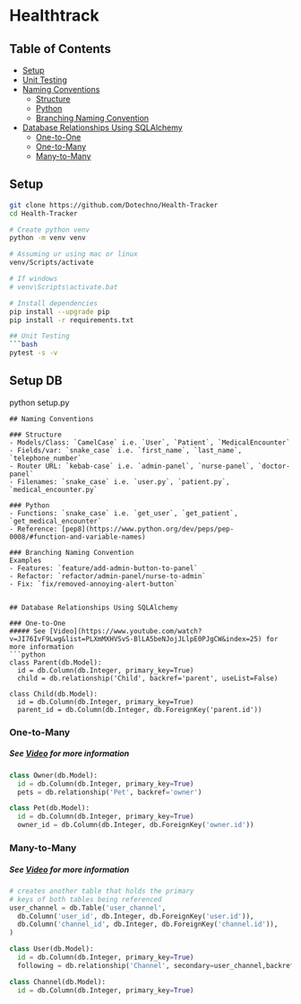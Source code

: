 # Healthtrack

## Table of Contents
- [Setup](#setup)
- [Unit Testing](#unit-testing)
- [Naming Conventions](#naming-conventions)
    - [Structure](#structure)
    - [Python](#python)
    - [Branching Naming Convention](#branching-naming-convention)
- [Database Relationships Using SQLAlchemy](#database-relationships-using-sqlalchemy)
    - [One-to-One](#one-to-one)
    - [One-to-Many](#one-to-many)
    - [Many-to-Many](#many-to-many)


## Setup

``` bash
git clone https://github.com/Dotechno/Health-Tracker
cd Health-Tracker

# Create python venv
python -m venv venv

# Assuming ur using mac or linux
venv/Scripts/activate

# If windows
# venv\Scripts\activate.bat

# Install dependencies
pip install --upgrade pip
pip install -r requirements.txt

## Unit Testing
```bash
pytest -s -v
```

## Setup DB 
python setup.py
```
## Naming Conventions

### Structure
- Models/Class: `CamelCase` i.e. `User`, `Patient`, `MedicalEncounter`
- Fields/var: `snake_case` i.e. `first_name`, `last_name`, `telephone_number`
- Router URL: `kebab-case` i.e. `admin-panel`, `nurse-panel`, `doctor-panel`
- Filenames: `snake_case` i.e. `user.py`, `patient.py`, `medical_encounter.py`

### Python
- Functions: `snake_case` i.e. `get_user`, `get_patient`, `get_medical_encounter`
- Reference: [pep8](https://www.python.org/dev/peps/pep-0008/#function-and-variable-names)

### Branching Naming Convention
Examples
- Features: `feature/add-admin-button-to-panel`
- Refactor: `refactor/admin-panel/nurse-to-admin`
- Fix: `fix/removed-annoying-alert-button`


## Database Relationships Using SQLAlchemy

### One-to-One
##### See [Video](https://www.youtube.com/watch?v=JI76IvF9Lwg&list=PLXmMXHVSvS-BlLA5beNJojJLlpE0PJgCW&index=25) for more information
```python
class Parent(db.Model):
  id = db.Column(db.Integer, primary_key=True)
  child = db.relationship('Child', backref='parent', useList=False)

class Child(db.Model):
  id = db.Column(db.Integer, primary_key=True)
  parent_id = db.Column(db.Integer, db.ForeignKey('parent.id'))
```

### One-to-Many
##### See [Video](https://www.youtube.com/watch?v=VVX7JIWx-ss&list=PLXmMXHVSvS-BlLA5beNJojJLlpE0PJgCW&index=5) for more information
```python
class Owner(db.Model):
  id = db.Column(db.Integer, primary_key=True)
  pets = db.relationship('Pet', backref='owner')

class Pet(db.Model):
  id = db.Column(db.Integer, primary_key=True)
  owner_id = db.Column(db.Integer, db.ForeignKey('owner.id'))
```

### Many-to-Many
##### See [Video](https://www.youtube.com/watch?v=47i-jzrrIGQ&list=PLXmMXHVSvS-BlLA5beNJojJLlpE0PJgCW&index=7) for more information
```python
# creates another table that holds the primary 
# keys of both tables being referenced
user_channel = db.Table('user_channel',
  db.Column('user_id', db.Integer, db.ForeignKey('user.id')),
  db.Column('channel_id', db.Integer, db.ForeignKey('channel.id')),
)

class User(db.Model):
  id = db.Column(db.Integer, primary_key=True)
  following = db.relationship('Channel', secondary=user_channel,backref='followers')

class Channel(db.Model):
  id = db.Column(db.Integer, primary_key=True)
```

